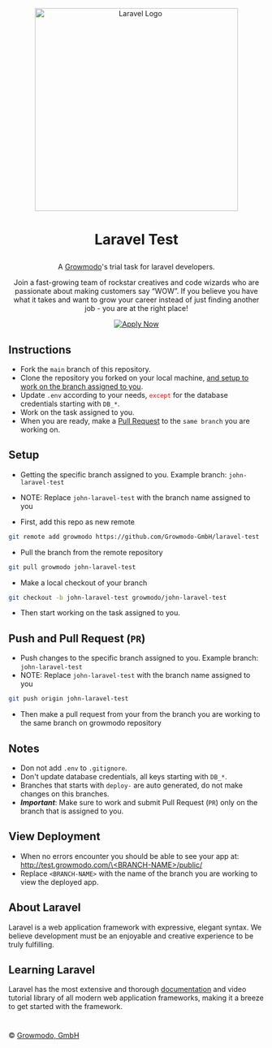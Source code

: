 <p align="center">
    <a href="https://laravel.com" target="_blank">
        <img src="https://raw.githubusercontent.com/laravel/art/master/logo-lockup/5%20SVG/2%20CMYK/1%20Full%20Color/laravel-logolockup-cmyk-red.svg" width="400" alt="Laravel Logo">
    </a>
</p>

# <p align="center">Laravel Test</p>
<p align="center">
    A <a href="https://www.growmodo.com" target="_blank">Growmodo</a>'s trial task for laravel developers.
</p>

<p align="center">
    Join a fast-growing team of rockstar creatives and code wizards who are passionate about making customers say “WOW”. If you believe you have what it takes and want to grow your career instead of just finding another job - you are at the right place!
</p>

<p align="center">
    <a href="https://www.growmodo.com/application" target="_blank">
        <img src="https://img.shields.io/badge/Apply Now-blue" alt="Apply Now"/>
    </a>
</p>

## Instructions
 - Fork the `main` branch of this repository.
 - Clone the repository you forked on your local machine, <a href="#setup">and setup to work on the branch assigned to you</a>.
 - Update `.env` according to your needs, <code style="color : red">except</code> for the database credentials starting with `DB_*`.
 - Work on the task assigned to you.
 - When you are ready, make a <a href="#push-and-pull-request-pr">Pull Request</a> to the `same branch` you are working on.

## Setup
 - Getting the specific branch assigned to you. Example branch: `john-laravel-test`
 - NOTE: Replace `john-laravel-test` with the branch name assigned to you
 
 - First, add this repo as new remote
 ```bash
 git remote add growmodo https://github.com/Growmodo-GmbH/laravel-test
 ```
 - Pull the branch from the remote repository
 ```bash
 git pull growmodo john-laravel-test
 ```
 - Make a local checkout of your branch
 ```bash
 git checkout -b john-laravel-test growmodo/john-laravel-test
 ```
 - Then start working on the task assigned to you.

## Push and Pull Request (`PR`)
 - Push changes to the specific branch assigned to you. Example branch: `john-laravel-test`
 - NOTE: Replace `john-laravel-test` with the branch name assigned to you
 ```bash
 git push origin john-laravel-test
 ```
 - Then make a pull request from your from the branch you are working to the same branch on growmodo repository

## Notes
 - Don not add `.env` to `.gitignore`.
 - Don't update database credentials, all keys starting with `DB_*`.
 - Branches that starts with `deploy-` are auto generated, do not make changes on this branches.
 - _***Important***_: Make sure to work and submit Pull Request (`PR`) only on the branch that is assigned to you.

## View Deployment
- When no errors encounter you should be able to see your app at: [http://test.growmodo.com/\<BRANCH-NAME\>/public/](http://test.growmodo.com/BRANCH-NAME/public/)
- Replace `<BRANCH-NAME>` with the name of the branch you are working to view the deployed app.

## About Laravel
Laravel is a web application framework with expressive, elegant syntax. We believe development must be an enjoyable and creative experience to be truly fulfilling.

## Learning Laravel
Laravel has the most extensive and thorough [documentation](https://laravel.com/docs) and video tutorial library of all modern web application frameworks, making it a breeze to get started with the framework.

#

&copy; [Growmodo, GmbH](https://growmodo.com)
